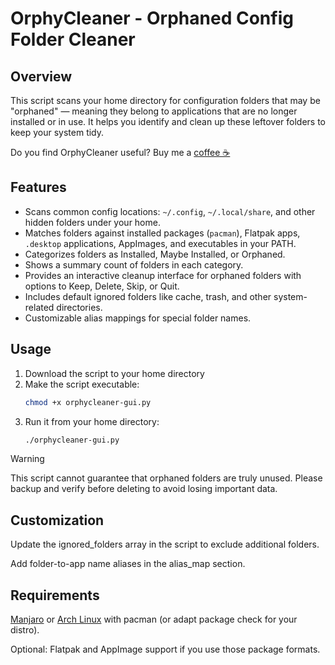 # OrphyCleaner - Orphaned Config Folder Cleaner

## Overview

This script scans your home directory for configuration folders that may be "orphaned" — meaning they belong to applications that are no longer installed or in use. It helps you identify and clean up these leftover folders to keep your system tidy.

Do you find OrphyCleaner useful? Buy me a [coffee ☕](https://ko-fi.com/dodog)

## Features

- Scans common config locations: `~/.config`, `~/.local/share`, and other hidden folders under your home.
- Matches folders against installed packages (`pacman`), Flatpak apps, `.desktop` applications, AppImages, and executables in your PATH.
- Categorizes folders as Installed, Maybe Installed, or Orphaned.
- Shows a summary count of folders in each category.
- Provides an interactive cleanup interface for orphaned folders with options to Keep, Delete, Skip, or Quit.
- Includes default ignored folders like cache, trash, and other system-related directories.
- Customizable alias mappings for special folder names.

## Usage
1. Download the script to your home directory
2. Make the script executable:
   ```bash
   chmod +x orphycleaner-gui.py
   ```
3. Run it from your home directory:
   ```bash
   ./orphycleaner-gui.py
   ```

> [!WARNING]
> This script cannot guarantee that orphaned folders are truly unused. Please backup and verify before deleting to avoid losing important data.

## Customization
Update the ignored_folders array in the script to exclude additional folders.

Add folder-to-app name aliases in the alias_map section.

## Requirements
[Manjaro](https://manjaro.org) or [Arch Linux](https://archlinux.org) with pacman (or adapt package check for your distro).

Optional: Flatpak and AppImage support if you use those package formats.

